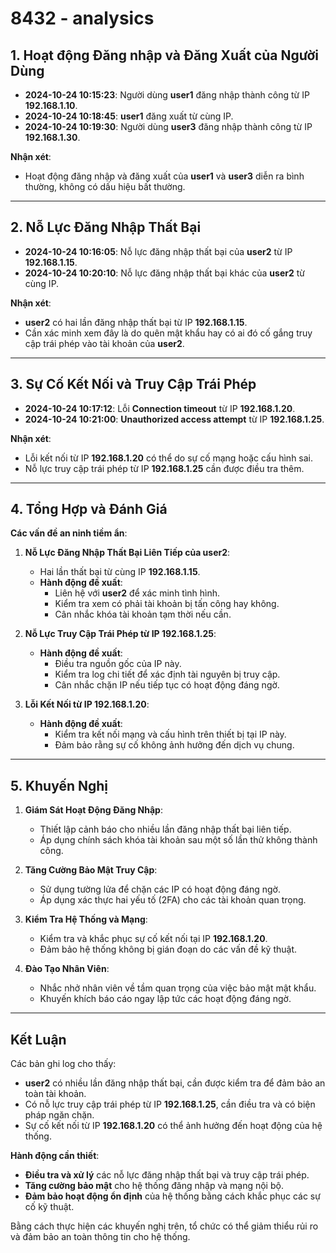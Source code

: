 # 8432 - analysics

## **1. Hoạt động Đăng nhập và Đăng Xuất của Người Dùng**

- **2024-10-24 10:15:23**: Người dùng **user1** đăng nhập thành công từ IP **192.168.1.10**.
- **2024-10-24 10:18:45**: **user1** đăng xuất từ cùng IP.
- **2024-10-24 10:19:30**: Người dùng **user3** đăng nhập thành công từ IP **192.168.1.30**.

**Nhận xét**:

- Hoạt động đăng nhập và đăng xuất của **user1** và **user3** diễn ra bình thường, không có dấu hiệu bất thường.

---

## **2. Nỗ Lực Đăng Nhập Thất Bại**

- **2024-10-24 10:16:05**: Nỗ lực đăng nhập thất bại của **user2** từ IP **192.168.1.15**.
- **2024-10-24 10:20:10**: Nỗ lực đăng nhập thất bại khác của **user2** từ cùng IP.

**Nhận xét**:

- **user2** có hai lần đăng nhập thất bại từ IP **192.168.1.15**.
- Cần xác minh xem đây là do quên mật khẩu hay có ai đó cố gắng truy cập trái phép vào tài khoản của **user2**.

---

## **3. Sự Cố Kết Nối và Truy Cập Trái Phép**

- **2024-10-24 10:17:12**: Lỗi **Connection timeout** từ IP **192.168.1.20**.
- **2024-10-24 10:21:00**: **Unauthorized access attempt** từ IP **192.168.1.25**.

**Nhận xét**:

- Lỗi kết nối từ IP **192.168.1.20** có thể do sự cố mạng hoặc cấu hình sai.
- Nỗ lực truy cập trái phép từ IP **192.168.1.25** cần được điều tra thêm.

---

## **4. Tổng Hợp và Đánh Giá**

**Các vấn đề an ninh tiềm ẩn**:

1. **Nỗ Lực Đăng Nhập Thất Bại Liên Tiếp của user2**:

   - Hai lần thất bại từ cùng IP **192.168.1.15**.
   - **Hành động đề xuất**:
     - Liên hệ với **user2** để xác minh tình hình.
     - Kiểm tra xem có phải tài khoản bị tấn công hay không.
     - Cân nhắc khóa tài khoản tạm thời nếu cần.

2. **Nỗ Lực Truy Cập Trái Phép từ IP 192.168.1.25**:

   - **Hành động đề xuất**:
     - Điều tra nguồn gốc của IP này.
     - Kiểm tra log chi tiết để xác định tài nguyên bị truy cập.
     - Cân nhắc chặn IP nếu tiếp tục có hoạt động đáng ngờ.

3. **Lỗi Kết Nối từ IP 192.168.1.20**:

   - **Hành động đề xuất**:
     - Kiểm tra kết nối mạng và cấu hình trên thiết bị tại IP này.
     - Đảm bảo rằng sự cố không ảnh hưởng đến dịch vụ chung.

---

## **5. Khuyến Nghị**

1. **Giám Sát Hoạt Động Đăng Nhập**:

   - Thiết lập cảnh báo cho nhiều lần đăng nhập thất bại liên tiếp.
   - Áp dụng chính sách khóa tài khoản sau một số lần thử không thành công.

2. **Tăng Cường Bảo Mật Truy Cập**:

   - Sử dụng tường lửa để chặn các IP có hoạt động đáng ngờ.
   - Áp dụng xác thực hai yếu tố (2FA) cho các tài khoản quan trọng.

3. **Kiểm Tra Hệ Thống và Mạng**:

   - Kiểm tra và khắc phục sự cố kết nối tại IP **192.168.1.20**.
   - Đảm bảo hệ thống không bị gián đoạn do các vấn đề kỹ thuật.

4. **Đào Tạo Nhân Viên**:

   - Nhắc nhở nhân viên về tầm quan trọng của việc bảo mật mật khẩu.
   - Khuyến khích báo cáo ngay lập tức các hoạt động đáng ngờ.

---

## **Kết Luận**

Các bản ghi log cho thấy:

- **user2** có nhiều lần đăng nhập thất bại, cần được kiểm tra để đảm bảo an toàn tài khoản.
- Có nỗ lực truy cập trái phép từ IP **192.168.1.25**, cần điều tra và có biện pháp ngăn chặn.
- Sự cố kết nối từ IP **192.168.1.20** có thể ảnh hưởng đến hoạt động của hệ thống.

**Hành động cần thiết**:

- **Điều tra và xử lý** các nỗ lực đăng nhập thất bại và truy cập trái phép.
- **Tăng cường bảo mật** cho hệ thống đăng nhập và mạng nội bộ.
- **Đảm bảo hoạt động ổn định** của hệ thống bằng cách khắc phục các sự cố kỹ thuật.

Bằng cách thực hiện các khuyến nghị trên, tổ chức có thể giảm thiểu rủi ro và đảm bảo an toàn thông tin cho hệ thống.
